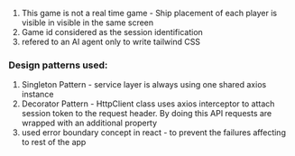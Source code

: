 1. This game is not a real time game - Ship placement of each player is visible in visible in the same screen
2. Game id considered as the session identification
3. refered to an AI agent only to write tailwind CSS

<h3>Design patterns used:</h3>

1. Singleton Pattern - service layer is always using one shared axios instance
2. Decorator Pattern - HttpClient class uses axios interceptor to attach session token to the request header. By doing this API requests are wrapped with an additional property
3. used error boundary concept in react - to prevent the failures affecting to rest of the app
